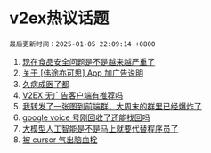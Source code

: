 # v2ex热议话题

`最后更新时间：2025-01-05 22:09:14 +0800`

1. [现在食品安全问题是不是越来越严重了](https://www.v2ex.com/t/1102614)
1. [关于 [伟途亦可思] App 加广告说明](https://www.v2ex.com/t/1102656)
1. [久病成医了都](https://www.v2ex.com/t/1102611)
1. [V2EX 无广告客户端有推荐吗](https://www.v2ex.com/t/1102637)
1. [我转发了一张图到前端群，大周末的群里已经爆炸了](https://www.v2ex.com/t/1102700)
1. [google voice 号刚回收了还能找回吗](https://www.v2ex.com/t/1102604)
1. [大模型人工智能是不是马上就要代替程序员了](https://www.v2ex.com/t/1102613)
1. [被 cursor 气出脑血栓](https://www.v2ex.com/t/1102687)

